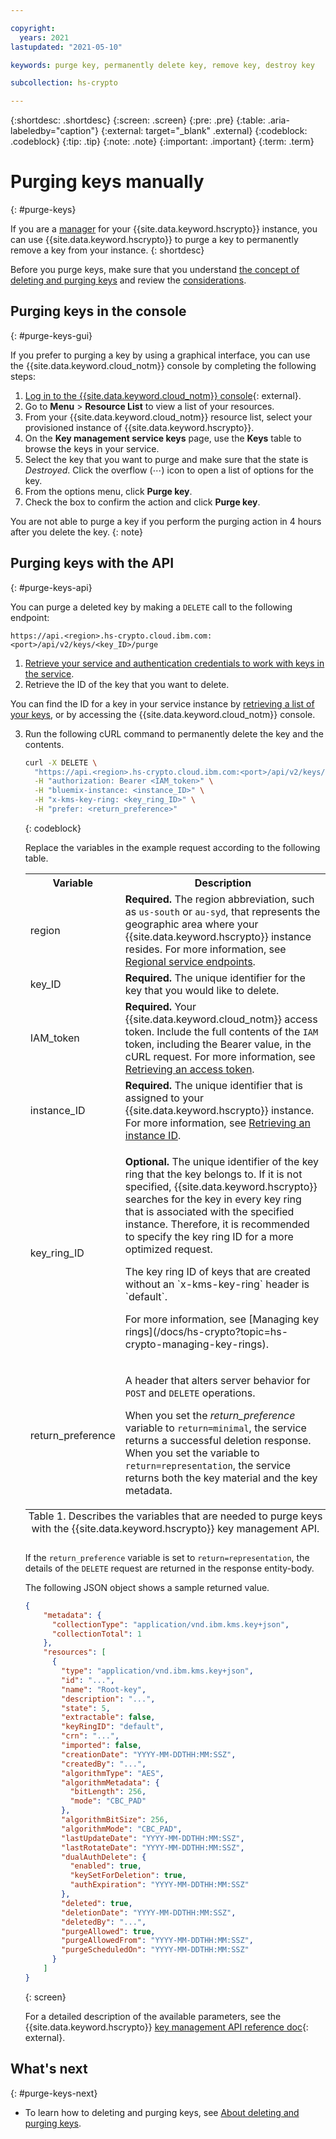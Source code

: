 ```yaml
---

copyright:
  years: 2021
lastupdated: "2021-05-10"

keywords: purge key, permanently delete key, remove key, destroy key

subcollection: hs-crypto

---
```


{:shortdesc: .shortdesc}
{:screen: .screen}
{:pre: .pre}
{:table: .aria-labeledby="caption"}
{:external: target="_blank" .external}
{:codeblock: .codeblock}
{:tip: .tip}
{:note: .note}
{:important: .important}
{:term: .term}

# Purging keys manually
{: #purge-keys}

If you are a [manager](/docs/hs-crypto?topic=hs-crypto-manage-access) for your {{site.data.keyword.hscrypto}} instance, you can use {{site.data.keyword.hscrypto}} to purge a key to permanently remove a key from your instance.
{: shortdesc}

Before you purge keys, make sure that you understand [the concept of deleting and purging keys](/docs/hs-crypto?topic=hs-crypto-delete-purge-keys) and review the [considerations](/docs/hs-crypto?topic=hs-crypto-delete-purge-keys#delete-purge-keys-considerations).

## Purging keys in the console
{: #purge-keys-gui}

If you prefer to purging a key by using a graphical interface, you can use the {{site.data.keyword.cloud_notm}} console by completing the following steps:

1. [Log in to the {{site.data.keyword.cloud_notm}} console](https://cloud.ibm.com/login){: external}.
2. Go to **Menu** &gt; **Resource List** to view a list of your resources.
3. From your {{site.data.keyword.cloud_notm}} resource list, select your provisioned instance of {{site.data.keyword.hscrypto}}.
4. On the **Key management service keys** page, use the **Keys** table to browse the keys in your service.
5. Select the key that you want to purge and make sure that the state is _Destroyed_. Click the overflow (⋯) icon to open a list of options for the key.
6. From the options menu, click **Purge key**.
7. Check the box to confirm the action and click **Purge key**.

You are not able to purge a key if you perform the purging action in 4 hours after you delete the key.
{: note}

## Purging keys with the API
{: #purge-keys-api}

You can purge a deleted key by making a `DELETE` call to the following endpoint:

```
https://api.<region>.hs-crypto.cloud.ibm.com:<port>/api/v2/keys/<key_ID>/purge
```

1. [Retrieve your service and authentication credentials to work with keys in the service](/docs/hs-crypto?topic=hs-crypto-set-up-kms-api).
2. Retrieve the ID of the key that you want to delete.

  You can find the ID for a key in your service instance by [retrieving a list of your keys](/docs/hs-crypto?topic=hs-crypto-view-keys), or by accessing the {{site.data.keyword.cloud_notm}} console.

3. Run the following cURL command to permanently delete the key and the contents.

    ```sh
    curl -X DELETE \
      "https://api.<region>.hs-crypto.cloud.ibm.com:<port>/api/v2/keys/<key_ID>/purge" \
      -H "authorization: Bearer <IAM_token>" \
      -H "bluemix-instance: <instance_ID>" \
      -H "x-kms-key-ring: <key_ring_ID>" \
      -H "prefer: <return_preference>"
    ```
    {: codeblock}

    Replace the variables in the example request according to the following table.
    <table>
      <tr>
        <th>Variable</th>
        <th>Description</th>
      </tr>
      <tr>
        <td><varname>region</varname></td>
        <td><strong>Required.</strong> The region abbreviation, such as <code>us-south</code> or <code>au-syd</code>, that represents the geographic area where your {{site.data.keyword.hscrypto}} instance resides. For more information, see <a href="/docs/hs-crypto?topic=hs-crypto-regions#service-endpoints">Regional service endpoints</a>.</td>
      </tr>
      <tr>
        <td><varname>key_ID</varname></td>
        <td><strong>Required.</strong> The unique identifier for the key that you would like to delete.</td>
      </tr>
      <tr>
        <td><varname>IAM_token</varname></td>
        <td><strong>Required.</strong> Your {{site.data.keyword.cloud_notm}} access token. Include the full contents of the <code>IAM</code> token, including the Bearer value, in the cURL request. For more information, see <a href="/docs/hs-crypto?topic=hs-crypto-retrieve-access-token">Retrieving an access token</a>.</td>
      </tr>
      <tr>
        <td><varname>instance_ID</varname></td>
        <td><strong>Required.</strong> The unique identifier that is assigned to your {{site.data.keyword.hscrypto}} instance. For more information, see <a href="/docs/hs-crypto?topic=hs-crypto-retrieve-instance-ID">Retrieving an instance ID</a>.</td>
      </tr>
      <tr>
        <td>
          <varname>key_ring_ID</varname>
        </td>
        <td>
          <p>
            <strong>Optional.</strong> The unique identifier of the key ring that the key belongs to. If it is not specified, {{site.data.keyword.hscrypto}} searches for the key in every key ring that is associated with the specified instance. Therefore, it is recommended to specify the key ring ID for a more optimized request.
          </p>
          <p>
          The key ring ID of keys that are created without an `x-kms-key-ring` header is `default`.
          </p>
          <p>
            For more information, see [Managing key rings](/docs/hs-crypto?topic=hs-crypto-managing-key-rings).
          </p>
        </td>
      </tr>
      <tr>
        <td><varname>return_preference</varname></td>
        <td><p>A header that alters server behavior for <code>POST</code> and <code>DELETE</code> operations.</p><p>When you set the <em>return_preference</em> variable to <code>return=minimal</code>, the service returns a successful deletion response. When you set the variable to <code>return=representation</code>, the service returns both the key material and the key metadata.</p></td>
      </tr>
      <caption style="caption-side:bottom;">Table 1. Describes the variables that are needed to purge keys with the {{site.data.keyword.hscrypto}} key management API.</caption>
    </table>

    If the `return_preference` variable is set to `return=representation`, the details of the `DELETE` request are returned in the response entity-body.

    The following JSON object shows a sample returned value.

    ```json
    {
        "metadata": {
          "collectionType": "application/vnd.ibm.kms.key+json",
          "collectionTotal": 1
        },
        "resources": [
          {
            "type": "application/vnd.ibm.kms.key+json",
            "id": "...",
            "name": "Root-key",
            "description": "...",
            "state": 5,
            "extractable": false,
            "keyRingID": "default",
            "crn": "...",
            "imported": false,
            "creationDate": "YYYY-MM-DDTHH:MM:SSZ",
            "createdBy": "...",
            "algorithmType": "AES",
            "algorithmMetadata": {
              "bitLength": 256,
              "mode": "CBC_PAD"
            },
            "algorithmBitSize": 256,
            "algorithmMode": "CBC_PAD",
            "lastUpdateDate": "YYYY-MM-DDTHH:MM:SSZ",
            "lastRotateDate": "YYYY-MM-DDTHH:MM:SSZ",
            "dualAuthDelete": {
              "enabled": true,
              "keySetForDeletion": true,
              "authExpiration": "YYYY-MM-DDTHH:MM:SSZ"
            },
            "deleted": true,
            "deletionDate": "YYYY-MM-DDTHH:MM:SSZ",
            "deletedBy": "...",
            "purgeAllowed": true,
            "purgeAllowedFrom": "YYYY-MM-DDTHH:MM:SSZ",
            "purgeScheduledOn": "YYYY-MM-DDTHH:MM:SSZ"
          }
        ]
    }
    ```
    {: screen}

    For a detailed description of the available parameters, see the {{site.data.keyword.hscrypto}} [key management API reference doc](/apidocs/hs-crypto){: external}.

## What's next
{: #purge-keys-next}

- To learn how to deleting and purging keys, see [About deleting and purging keys](/docs/hs-crypto?topic=hs-crypto-delete-purge-keys).
